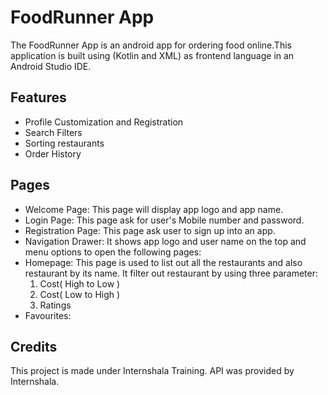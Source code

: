 # FoodRunner App

The FoodRunner App is an android app for ordering food online.This application is built using (Kotlin and XML) as frontend language in an Android Studio IDE.

## Features
- Profile Customization and Registration
- Search Filters
- Sorting restaurants 
- Order History

## Pages
- Welcome Page:
  This page will display app logo and app name.
- Login Page:
  This page ask for user's Mobile number and password.
- Registration Page:
  This page ask user to sign up into an app.
- Navigation Drawer:
  It shows app logo and user name on the top and menu options to open the following pages:
- Homepage:
  This page is used to list out all the restaurants and also restaurant by its name.
  It filter out restaurant by using three parameter:
    1. Cost( High to Low )
    2. Cost( Low to High )
    3. Ratings
- Favourites:

## Credits
This project is made under Internshala Training. API was provided by Internshala.